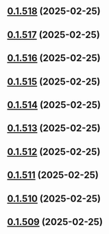 ## [0.1.518](https://github.com/binary-braids/terraform-oracle/compare/v0.1.517...v0.1.518) (2025-02-25)



## [0.1.517](https://github.com/binary-braids/terraform-oracle/compare/v0.1.516...v0.1.517) (2025-02-25)



## [0.1.516](https://github.com/binary-braids/terraform-oracle/compare/v0.1.515...v0.1.516) (2025-02-25)



## [0.1.515](https://github.com/binary-braids/terraform-oracle/compare/v0.1.514...v0.1.515) (2025-02-25)



## [0.1.514](https://github.com/binary-braids/terraform-oracle/compare/v0.1.513...v0.1.514) (2025-02-25)



## [0.1.513](https://github.com/binary-braids/terraform-oracle/compare/v0.1.512...v0.1.513) (2025-02-25)



## [0.1.512](https://github.com/binary-braids/terraform-oracle/compare/v0.1.511...v0.1.512) (2025-02-25)



## [0.1.511](https://github.com/binary-braids/terraform-oracle/compare/v0.1.510...v0.1.511) (2025-02-25)



## [0.1.510](https://github.com/binary-braids/terraform-oracle/compare/v0.1.509...v0.1.510) (2025-02-25)



## [0.1.509](https://github.com/binary-braids/terraform-oracle/compare/v0.1.508...v0.1.509) (2025-02-25)



